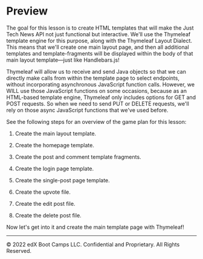 # Preview

The goal for this lesson is to create HTML templates that will make the Just Tech News API not just functional but interactive. We'll use the Thymeleaf template engine for this purpose, along with the Thymeleaf Layout Dialect. This means that we'll create one main layout page, and then all additional templates and template-fragments will be displayed within the body of that main layout template—just like Handlebars.js!

Thymeleaf will allow us to receive and send Java objects so that we can directly make calls from within the template page to select endpoints, without incorporating asynchronous JavaScript function calls. However, we WILL use those JavaScript functions on some occasions, because as an HTML-based template engine, Thymeleaf only includes options for GET and POST requests. So when we need to send PUT or DELETE requests, we'll rely on those async JavaScript functions that we've used before.

See the following steps for an overview of the game plan for this lesson:

1. Create the main layout template.

2. Create the homepage template.

3. Create the post and comment template fragments.

4. Create the login page template.

5. Create the single-post page template.

6. Create the upvote file.

7. Create the edit post file.

8. Create the delete post file.

Now let's get into it and create the main template page with Thymeleaf!

---
© 2022 edX Boot Camps LLC. Confidential and Proprietary. All Rights Reserved.